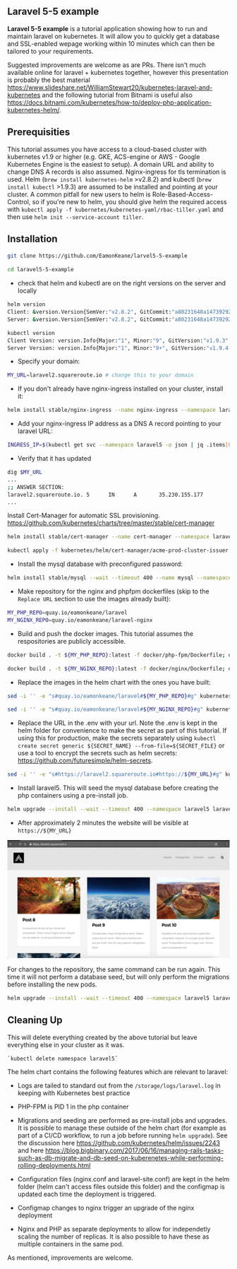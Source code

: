 ## Laravel 5-5 example ##

**Laravel 5-5 example** is a tutorial application showing how to run and maintain laravel on kubernetes. It will allow you to quickly get a database and SSL-enabled wepage working within 10 minutes which can then be tailored to your requirements.

Suggested improvements are welcome as are PRs. There isn't much available online for laravel + kubernetes together, however this presentation is probably the best material <https://www.slideshare.net/WilliamStewart20/kubernetes-laravel-and-kubernetes> and the following tutorial from Bitnami is useful also <https://docs.bitnami.com/kubernetes/how-to/deploy-php-application-kubernetes-helm/>.

## Prerequisities ##
This tutorial assumes you have access to a cloud-based cluster with kubernetes v1.9 or higher (e.g. GKE, ACS-engine or AWS - Google Kubernetes Engine is the easiest to setup). A domain URL and ability to change DNS A records is also assumed. Nginx-ingress for tls termination is used.
Helm (`brew install kubernetes-helm` >v2.8.2) and kubectl (`brew install kubectl` >1.9.3) are assumed to be installed and pointing at your cluster. A common pitfall for new users to helm is Role-Based-Access-Control, so if you're new to helm, you should give helm the required access with `kubectl apply -f kubernetes/kubernetes-yaml/rbac-tiller.yaml` and then use `helm init --service-account tiller`.


## Installation ##

```bash
git clone https://github.com/EamonKeane/larvel5-5-example
```

```bash
cd laravel5-5-example
```

* check that  helm and kubectl are on the right versions on the server and locally

```bash
helm version
Client: &version.Version{SemVer:"v2.8.2", GitCommit:"a80231648a1473929271764b920a8e346f6de844", GitTreeState:"clean"}
Server: &version.Version{SemVer:"v2.8.2", GitCommit:"a80231648a1473929271764b920a8e346f6de844", GitTreeState:"clean"}
```

```bash
kubectl version
Client Version: version.Info{Major:"1", Minor:"9", GitVersion:"v1.9.3", GitCommit:"d2835416544f298c919e2ead3be3d0864b52323b", GitTreeState:"clean", BuildDate:"2018-02-09T21:51:54Z", GoVersion:"go1.9.4", Compiler:"gc", Platform:"darwin/amd64"}
Server Version: version.Info{Major:"1", Minor:"9+", GitVersion:"v1.9.4-gke.1", GitCommit:"10e47a740d0036a4964280bd663c8500da58e3aa", GitTreeState:"clean", BuildDate:"2018-03-13T18:00:36Z", GoVersion:"go1.9.3b4", Compiler:"gc", Platform:"linux/amd64"}
```

* Specify your domain:

```bash
MY_URL=laravel2.squareroute.io # change this to your domain
```

* If you don't already have nginx-ingress installed on your cluster, install it:

```bash
helm install stable/nginx-ingress --name nginx-ingress --namespace laravel5
```

* Add your nginx-ingress IP address as a DNS A record pointing to your laravel URL:

```bash
INGRESS_IP=$(kubectl get svc --namespace laravel5 -o json | jq .items[0].status.loadBalancer.ingress[0].ip)
```

* Verify that it has updated

```bash
dig $MY_URL
...
;; ANSWER SECTION:
laravel2.squareroute.io. 5      IN      A       35.230.155.177
...
```

Install Cert-Manager for automatic SSL provisioning. <https://github.com/kubernetes/charts/tree/master/stable/cert-manager>

```bash
helm install stable/cert-manager --name cert-manager --namespace laravel5 --set ingressShim.extraArgs='{--default-issuer-name=letsencrypt-prod,--default-issuer-kind=ClusterIssuer}','extraArgs={--v=4}'
```

```bash
kubectl apply -f kubernetes/helm/cert-manager/acme-prod-cluster-issuer.yaml
```

* Install the mysql database with preconfigured password:

```bash
helm install stable/mysql --wait --timeout 400 --name mysql --namespace laravel5 --set mysqlRootPassword=imApMsfoDt,mysqlDatabase=homestead
```

* Make repository for the nginx and phpfpm dockerfiles (skip to the `Replace URL` section to use the images already built):

```bash
MY_PHP_REPO=quay.io/eamonkeane/laravel
MY_NGINX_REPO=quay.io/eamonkeane/laravel-nginx
```

* Build and push the docker images. This tutorial assumes the respositories are publicly accessible.

```bash
docker build . -t ${MY_PHP_REPO}:latest -f docker/php-fpm/Dockerfile; docker push {MY_PHP_REPO}:latest
```

```bash
docker build . -t ${MY_NGINX_REPO}:latest -f docker/nginx/Dockerfile; docker push {MY_NGINX_REPO}:latest
```

* Replace the images in the helm chart with the ones you have built:

```bash
sed -i '' -e "s#quay.io/eamonkeane/laravel#${MY_PHP_REPO}#g" kubernetes/helm/laravel5/values.yaml
```

```bash
sed -i '' -e "s#quay.io/eamonkeane/laravel#${MY_NGINX_REPO}#g" kubernetes/helm/laravel5/values.yaml
```

* Replace the URL in the .env with your url. Note the .env is kept in the helm folder for convenience to make the secret as part of this tutorial. If using this for production, make the secrets separately using `kubectl create secret generic ${SECRET_NAME} --from-file=${SECRET_FILE}` or use a tool to encrypt the secrets such as helm secrets: <https://github.com/futuresimple/helm-secrets>.

```bash
sed -i '' -e "s#https://laravel2.squareroute.io#https://${MY_URL}#g" kubernetes/helm/laravel5/laravel5-env.env
```

* Install laravel5. This will seed the mysql database before creating the php containers using a pre-install job.

```bash
helm upgrade --install --wait --timeout 400 --namespace laravel5 laravel5 kubernetes/helm/laravel5
```

* After approximately 2 minutes the website will be visible at `https://${MY_URL}`

![laravel landing page](docs/laravel-home-page.png)

For changes to the repository, the same command can be run again. This time it will not perform a database seed, but will only perform the migrations before installing the new pods.

```bash
helm upgrade --install --wait --timeout 400 --namespace laravel5 laravel5 kubernetes/helm/laravel5
```

## Cleaning Up ##

This will delete everything created by the above tutorial but leave everything else in your cluster as it was.

```bash
`kubectl delete namespace laravel5`
```

The helm chart contains the following features which are relevant to laravel:

* Logs are tailed to standard out from the `/storage/logs/laravel.log` in keeping with Kubernetes best practice

* PHP-FPM is PID 1 in the php container

* Migrations and seeding are performed as pre-install jobs and upgrades. It is possible to manage these outside of the helm chart (for example as part of a CI/CD workflow, to run a job before running `helm upgrade`). See the discussion here <https://github.com/kubernetes/helm/issues/2243> and here <https://blog.bigbinary.com/2017/06/16/managing-rails-tasks-such-as-db-migrate-and-db-seed-on-kuberenetes-while-performing-rolling-deployments.html>

* Configuration files (nginx.conf and laravel-site.conf) are kept in the helm folder (helm can't access files outside this folder) and the configmap is updated each time the deployment is triggered.

* Configmap changes to nginx trigger an upgrade of the nginx deployment

* Nginx and PHP as separate deployments to allow for independetly scaling the number of replicas. It is also possible to have these as multiple containers in the same pod.

As mentioned, improvements are welcome.